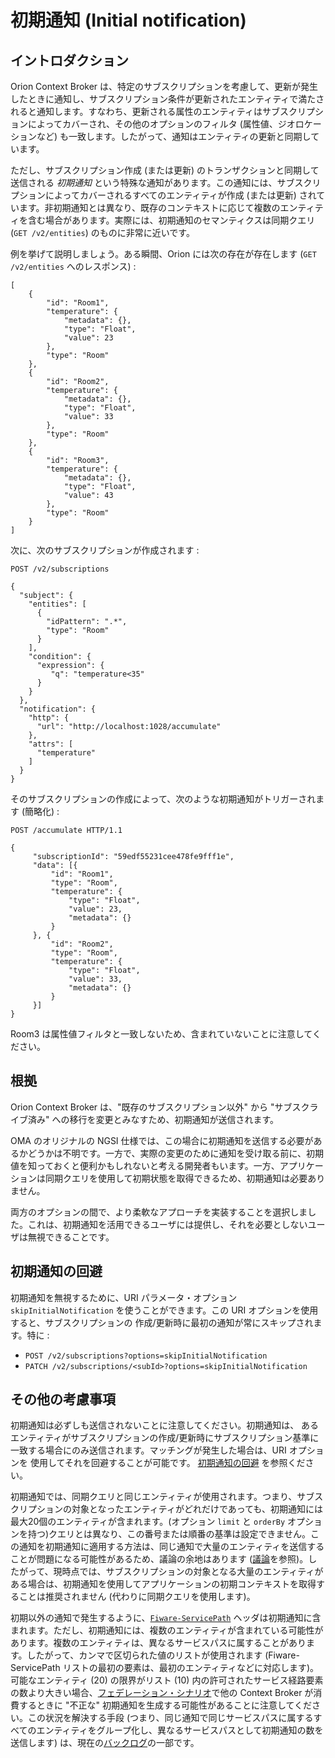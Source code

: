 # 初期通知 (Initial notification)

## イントロダクション

Orion Context Broker は、特定のサブスクリプションを考慮して、更新が発生したときに通知し、サブスクリプション条件が更新されたエンティティで満たされると通知します。すなわち、更新される属性のエンティティはサブスクリプションによってカバーされ、その他のオプションのフィルタ (属性値、ジオロケーションなど) も一致します。したがって、通知はエンティティの更新と同期しています。

ただし、サブスクリプション作成 (または更新) のトランザクションと同期して送信される *初期通知* という特殊な通知があります。この通知には、サブスクリプションによってカバーされるすべてのエンティティが作成 (または更新) されています。非初期通知とは異なり、既存のコンテキストに応じて複数のエンティティを含む場合があります。実際には、初期通知のセマンティクスは同期クエリ (`GET /v2/entities`) のものに非常に近いです。

例を挙げて説明しましょう。ある瞬間、Orion には次の存在が存在します (`GET /v2/entities` へのレスポンス) :

```
[
    {
        "id": "Room1",
        "temperature": {
            "metadata": {},
            "type": "Float",
            "value": 23
        },
        "type": "Room"
    },
    {
        "id": "Room2",
        "temperature": {
            "metadata": {},
            "type": "Float",
            "value": 33
        },
        "type": "Room"
    },
    {
        "id": "Room3",
        "temperature": {
            "metadata": {},
            "type": "Float",
            "value": 43
        },
        "type": "Room"
    }
]
```

次に、次のサブスクリプションが作成されます :

```
POST /v2/subscriptions

{
  "subject": {
    "entities": [
      {
        "idPattern": ".*",
        "type": "Room"
      }
    ],
    "condition": {
      "expression": {
	     "q": "temperature<35"
	  }
    }
  },
  "notification": {
    "http": {
      "url": "http://localhost:1028/accumulate"
    },
    "attrs": [
      "temperature"
    ]
  }
}
```

そのサブスクリプションの作成によって、次のような初期通知がトリガーされます (簡略化) :

```
POST /accumulate HTTP/1.1

{
	 "subscriptionId": "59edf55231cee478fe9fff1e",
	 "data": [{
		 "id": "Room1",
		 "type": "Room",
		 "temperature": {
			 "type": "Float",
			 "value": 23,
			 "metadata": {}
		 }
	 }, {
		 "id": "Room2",
		 "type": "Room",
		 "temperature": {
			 "type": "Float",
			 "value": 33,
			 "metadata": {}
		 }
	 }]
}
```

Room3 は属性値フィルタと一致しないため、含まれていないことに注意してください。

## 根拠

Orion Context Broker は、"既存のサブスクリプション以外" から "サブスクライブ済み" への移行を変更とみなすため、初期通知が送信されます。

OMA のオリジナルの NGSI 仕様では、この場合に初期通知を送信する必要があるかどうかは不明です。一方で、実際の変更のために通知を受け取る前に、初期値を知っておくと便利かもしれないと考える開発者もいます。一方、アプリケーションは同期クエリを使用して初期状態を取得できるため、初期通知は必要ありません。

両方のオプションの間で、より柔軟なアプローチを実装することを選択しました。これは、初期通知を活用できるユーザには提供し、それを必要としないユーザは無視できることです。

<a name="avoid-initial-notification"></a>

## 初期通知の回避

初期通知を無視するために、URI パラメータ・オプション `skipInitialNotification`
を使うことができます。この URI オプションを使用すると、サブスクリプションの
作成/更新時に最初の通知が常にスキップされます。特に :

* `POST /v2/subscriptions?options=skipInitialNotification`
* `PATCH /v2/subscriptions/<subId>?options=skipInitialNotification`

## その他の考慮事項

初期通知は必ずしも送信されないことに注意してください。初期通知は、
あるエンティティがサブスクリプションの作成/更新時にサブスクリプション基準に
一致する場合にのみ送信されます。マッチングが発生した場合は、URI オプションを
使用してそれを回避することが可能です。
[初期通知の回避](#avoid-initial-notification) を参照ください。

初期通知では、同期クエリと同じエンティティが使用されます。つまり、サブスクリプションの対象となったエンティティがどれだけであっても、初期通知には最大20個のエンティティが含まれます。(オプション `limit` と `orderBy` オプションを持つ)クエリとは異なり、この番号または順番の基準は設定できません。この通知を初期通知に適用する方法は、同じ通知で大量のエンティティを送信することが問題になる可能性があるため、議論の余地はあります ([議論](https://github.com/telefonicaid/fiware-orion/issues/591)を参照)。したがって、現時点では、サブスクリプションの対象となる大量のエンティティがある場合は、初期通知を使用してアプリケーションの初期コンテキストを取得することは推奨されません (代わりに同期クエリを使用します)。

初期以外の通知で発生するように、[`Fiware-ServicePath`](service_path.md) ヘッダは初期通知に含まれます。ただし、初期通知には、複数のエンティティが含まれている可能性があります。複数のエンティティは、異なるサービスパスに属することがあります。したがって、カンマで区切られた値のリストが使用されます (Fiware-ServicePath リストの最初の要素は、最初のエンティティなどに対応します)。可能なエンティティ (20) の限界がリスト (10) 内の許可されたサービス経路要素の数より大きい場合、[フェデレーション・シナリオ](federation.md)で他の Context Broker が消費するときに "不正な" 初期通知を生成する可能性があることに注意してください。この状況を解決する手段 (つまり、同じ通知で同じサービスパスに属するすべてのエンティティをグループ化し、異なるサービスパスとして初期通知の数を送信します) は、現在の[バックログ](https://github.com/telefonicaid/fiware-orion/issues/2437)の一部です。
